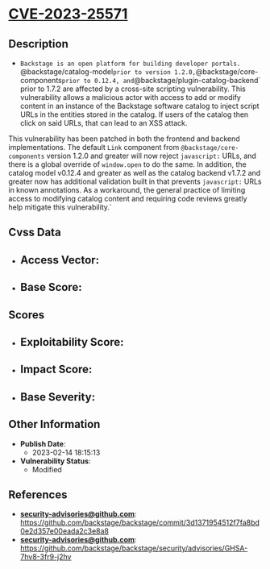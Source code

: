 
# [CVE-2023-25571](https://github.com/backstage/backstage/commit/3d1371954512f7fa8bd0e2d357e00eada2c3e8a8)

## Description

- `Backstage is an open platform for building developer portals. `@backstage/catalog-model` prior to version 1.2.0, `@backstage/core-components` prior to 0.12.4, and `@backstage/plugin-catalog-backend` prior to 1.7.2 are affected by a cross-site scripting vulnerability. This vulnerability allows a malicious actor with access to add or modify content in an instance of the Backstage software catalog to inject script URLs in the entities stored in the catalog. If users of the catalog then click on said URLs, that can lead to an XSS attack.

This vulnerability has been patched in both the frontend and backend implementations. The default `Link` component from `@backstage/core-components` version 1.2.0 and greater will now reject `javascript:` URLs, and there is a global override of `window.open` to do the same. In addition, the catalog model v0.12.4 and greater as well as the catalog backend v1.7.2 and greater now has additional validation built in that prevents `javascript:` URLs in known annotations. As a workaround, the general practice of limiting access to modifying catalog content and requiring code reviews greatly help mitigate this vulnerability.`

## Cvss Data

- **Access Vector**:
  - 
- **Base Score**:
  - 

## Scores

- **Exploitability Score**:
  - 
- **Impact Score**:
  - 
- **Base Severity**:
  - 

## Other Information

- **Publish Date**:
  - 2023-02-14 18:15:13
- **Vulnerability Status**:
  - Modified

## References

- **security-advisories@github.com**: https://github.com/backstage/backstage/commit/3d1371954512f7fa8bd0e2d357e00eada2c3e8a8
- **security-advisories@github.com**: https://github.com/backstage/backstage/security/advisories/GHSA-7hv8-3fr9-j2hv
